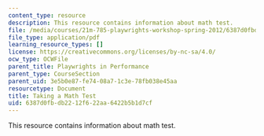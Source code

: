 ```yaml
---
content_type: resource
description: This resource contains information about math test.
file: /media/courses/21m-785-playwrights-workshop-spring-2012/6387d0fbdb2212f622aa6422b5b1d7cf_MIT21M_785S12_Math_Test.pdf
file_type: application/pdf
learning_resource_types: []
license: https://creativecommons.org/licenses/by-nc-sa/4.0/
ocw_type: OCWFile
parent_title: Playwrights in Performance
parent_type: CourseSection
parent_uid: 3e5b0e87-fe74-08a7-1c3e-78fb038e45aa
resourcetype: Document
title: Taking a Math Test
uid: 6387d0fb-db22-12f6-22aa-6422b5b1d7cf
---
```

This resource contains information about math test.